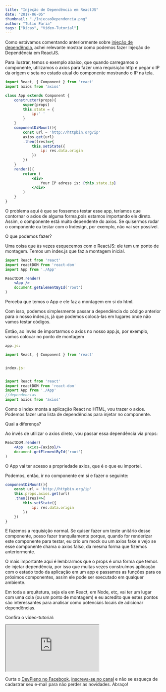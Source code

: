 ```yaml
---
title: "Injeção de Dependência em ReactJS"
date: "2017-06-05"
thumbnail: "./InjecaoDependencia.png"
author: "Tulio Faria"
tags: ["Dicas", "Video-Tutorial"]
---
```




Como estávamos comentando anteriormente sobre [injeção de dependência](https://www.devpleno.com/vantagens-da-injecao-de-depencia/), achei relevante mostrar como podemos fazer Injeção de Dependência em ReactJS. 

Para ilustrar, temos o exemplo abaixo, que quando carregamos o componente, utilizamos o axios para fazer uma requisição http e pegar o IP da origem e seta no estado atual do componente mostrando o IP na tela.

```jsx {numberLines: true}
import React, { Component } from 'react'
import axios from 'axios'

class App extends Component {
    constructor(props){
        super(props)
        this.state = {
            ip:' '
        }
    }
    componentDiMount(){
        const url = 'http://httpbin.org/ip'
        axios.get(url)
        .then((res)=>{
            this.setState({
                ip: res.data.origin
            })
        })
    }
    render(){
        return (
            <div>
                Your IP adress is: {this.state.ip}
            </div>
        )
    }
}
```

O problema aqui é que se fossemos testar esse app, teríamos que contornar o axios de alguma forma,pois estamos importando ele direto. Assim, o componente está muito dependente do axios. Se quisermos rodar o componente ou testar com o Indesign, por exemplo, não vai ser possível. 

O que podemos fazer? 

Uma coisa que às vezes esquecemos com o ReactJS: ele tem um ponto de montagem. Temos um index.js que faz a montagem inicial.

```jsx {numberLines: true}
import React from 'react'
import reactDOM from 'react-dom'
import App from './App'

ReactDOM.render(
    <App />
    document.getElementById('root')
)
```

Perceba que temos o App e ele faz a montagem em si do html. 

Com isso, podemos simplesmente passar a dependência do código anterior para o nosso index.js, já que podemos colocá-las em lugares onde não vamos testar códigos. 

Então, ao invés de importarmos o axios no nosso app.js, por exemplo, vamos colocar no ponto de montagem

```jsx {numberLines: true}
app.js:

import React, { Component } from 'react'


index.js:


import React from 'react'
import reactDOM from 'react-dom'
import App from './App'
//dependencias
import axios from 'axios'
```

Como o index monta a aplicação React no HTML, vou trazer o axios. Podemos fazer uma lista de dependências para injetar no componente. 

Qual a diferença? 

Ao invés de utilizar o axios direto, vou passar essa dependência via props:

```jsx {numberLines: true}
ReactDOM.render(
    <App  axios={axios}/>
    document.getElementById('root')
)
```

O App vai ter acesso a propriedade axios, que é o que eu importei. 

Podemos, então, ir no componente em si e fazer o seguinte:

```jsx {numberLines: true}
componentDiMount(){
    const url = 'http://httpbin.org/ip'
    this.props.axios.get(url)
    .then((res)=>{
        this.setState({
            ip: res.data.origin
        })
    })
}
```

E fazemos a requisição normal. Se quiser fazer um teste unitário desse componente, posso fazer tranquilamente porque, quando for renderizar este componente para testar, eu crio um mock ou um axios fake e vejo se esse componente chama o axios falso, da mesma forma que fizemos anteriormente. 

O mais importante aqui é lembrarmos que o props é uma forma que temos de injetar dependência, por isso que muitas vezes construímos aplicação com o estado todo da aplicação em um app e passamos as funções para os próximos componentes, assim ele pode ser executado em qualquer ambiente. 

Em toda a arquitetura, seja ela em React, em Node, etc, vai ter um lugar com uma cola (ou um ponto de montagem) e eu acredito que estes pontos são interessantes para analisar como potenciais locais de adicionar dependências. 

Confira o vídeo-tutorial: 

<div class="embed-responsive embed-responsive-16by9 mb-4">
  <iframe class="embed-responsive-item" src="https://www.youtube.com/embed/tQ80uAP_B_M" allowfullscreen></iframe>
</div>

Curta o [DevPleno no Facebook](https://www.facebook.com/devpleno), [inscreva-se no canal](https://www.youtube.com/devplenocom) e não se esqueça de cadastrar seu e-mail para não perder as novidades. Abraço!